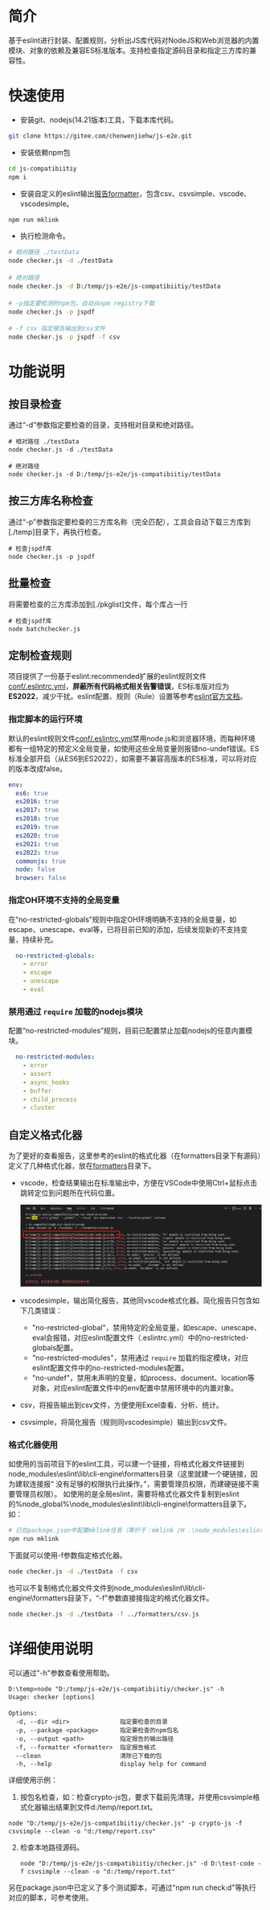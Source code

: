 # 简介
基于eslint进行封装、配置规则，分析出JS库代码对NodeJS和Web浏览器的内置模块、对象的依赖及兼容ES标准版本。支持检查指定源码目录和指定三方库的兼容性。

# 快速使用

- 安装git、nodejs(14.21版本)工具，下载本库代码。

```bash
git clone https://gitee.com/chenwenjiehw/js-e2e.git
```

- 安装依赖npm包

```bash
cd js-compatibiitiy
npm i
```

- 安装自定义的eslint输出[报告formatter](./formatters/)，包含csv、csvsimple、vscode、vscodesimple。
```bash
npm run mklink
```

- 执行检测命令。

```bash
# 相对路径 ./testData
node checker.js -d ./testData

# 绝对路径
node checker.js -d D:/temp/js-e2e/js-compatibiitiy/testData

# -p指定要检测的npm包，自动从npm registry下载
node checker.js -p jspdf

# -f csv 指定报告输出到csv文件
node checker.js -p jspdf -f csv

```


# 功能说明

## 按目录检查

通过“-d”参数指定要检查的目录，支持相对目录和绝对路径。
```
# 相对路径 ./testData
node checker.js -d ./testData

# 绝对路径
node checker.js -d D:/temp/js-e2e/js-compatibiitiy/testData
```

## 按三方库名称检查

通过“-p”参数指定要检查的三方库名称（完全匹配），工具会自动下载三方库到[./temp]目录下，再执行检查。

```
# 检查jspdf库
node checker.js -p jspdf
```

## 批量检查
将需要检查的三方库添加到[./pkglist]文件，每个库占一行
```
# 检查jspdf库
node batchchecker.js
```

## 定制检查规则

项目提供了一份基于eslint:recommended扩展的eslint规则文件[conf/.eslintrc.yml](conf/.eslintrc.yml)，**屏蔽所有代码格式相关告警错误**，ES标准版对应为**ES2022**，减少干扰。eslint配置、规则（Rule）设置等参考[eslint官方文档](http://eslint.cn/docs/rules/)。

### 指定脚本的运行环境

默认的eslint规则文件[conf/.eslintrc.yml](conf/.eslintrc.yml)禁用node.js和浏览器环境，而每种环境都有一组特定的预定义全局变量，如使用这些全局变量则报错no-undef错误。ES标准全部开启（从ES6到ES2022），如需要不兼容高版本的ES标准，可以将对应的版本改成false。

```yaml
env:
  es6: true
  es2016: true
  es2017: true
  es2018: true
  es2019: true
  es2020: true
  es2021: true
  es2022: true
  commonjs: true
  node: false
  browser: false
```

### 指定OH环境不支持的全局变量

在“no-restricted-globals”规则中指定OH环境明确不支持的全局变量，如escape、unescape、eval等，已将目前已知的添加，后续发现新的不支持变量，持续补充。

```yaml
  no-restricted-globals:
    - error
    - escape
    - unescape
    - eval
```

### 禁用通过 `require` 加载的nodejs模块

配置“no-restricted-modules”规则，目前已配置禁止加载nodejs的任意内置模块。

```yaml
  no-restricted-modules:
    - error
    - assert
    - async_hooks
    - buffer
    - child_process
    - cluster
```

## 自定义格式化器

为了更好的查看报告，这里参考的eslint的格式化器（在formatters目录下有源码）定义了几种格式化器，放在[formatters](./formatters)目录下。
- vscode，检查结果输出在标准输出中，方便在VSCode中使用Ctrl+鼠标点击跳转定位到问题所在代码位置。

  ![](./doc/img/vscode-report.png)

- vscodesimple，输出简化报告，其他同vscode格式化器。简化报告只包含如下几类错误：
  - "no-restricted-global"，禁用特定的全局变量，如escape、unescape、eval会报错，对应eslint配置文件（.eslintrc.yml）中的no-restricted-globals配置。
  - "no-restricted-modules"，禁用通过 `require` 加载的指定模块，对应eslint配置文件中的no-restricted-modules配置。
  - "no-undef"，禁用未声明的变量，如process、document、location等对象，对应eslint配置文件中的env配置中禁用环境中的内置对象。

- csv，将报告输出到csv文件，方便使用Excel查看、分析、统计。

- csvsimple，将简化报告（规则同vscodesimple）输出到csv文件。

### 格式化器使用
如使用的当前项目下的eslint工具，可以建一个链接，将格式化器文件链接到node_modules\eslint\lib\cli-engine\formatters目录（这里就建一个硬链接，因为建软连接报“ 没有足够的权限执行此操作。”，需要管理员权限，而建硬链接不需要管理员权限）。
如使用的是全局eslint，需要将格式化器文件复制到eslint的%node_global%\node_modules\eslint\lib\cli-engine\formatters目录下。如：
```bash
# 已在package.json中配置mklink任务（等价于：mklink /H .\node_modules\eslint\lib\cli-engine\formatters\csv.js .\csv.js）
npm run mklink
```

下面就可以使用-f参数指定格式化器。
```bash
node checker.js -d ./testData -f csv
```

也可以不复制格式化器文件文件到node_modules\eslint\lib\cli-engine\formatters目录下，“-f”参数直接接指定的格式化器文件。

```bash
node checker.js -d ./testData -f ../formatters/csv.js
```

# 详细使用说明

可以通过"-h"参数查看使用帮助。

```
D:\temp>node "D:/temp/js-e2e/js-compatibiitiy/checker.js" -h
Usage: checker [options]

Options:
  -d, --dir <dir>              指定要检查的目录
  -p, --package <package>      指定要检查的npm包名
  -o, --output <path>          指定报告的输出路径
  -f, --formatter <formatter>  指定报告格式
  --clean                      清除已下载的包
  -h, --help                   display help for command
```

详细使用示例：

1. 按包名检查，如：检查crypto-js包，要求下载前先清理，并使用csvsimple格式化器输出结果到文件d:/temp/report.txt。

```
node "D:/temp/js-e2e/js-compatibiitiy/checker.js" -p crypto-js -f csvsimple --clean -o "d:/temp/report.csv"
```

2. 检查本地路径源码。

   ```
   node "D:/temp/js-e2e/js-compatibiitiy/checker.js" -d D:\test-code -f csvsimple --clean -o "d:/temp/report.txt"
   ```

另在package.json中已定义了多个测试脚本，可通过"npm run check:d"等执行对应的脚本，可参考使用。

